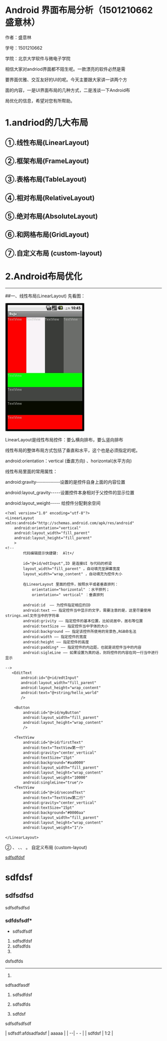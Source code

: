 # Android 界面布局分析（1501210662 盛意林）

作者：盛意林

学号：1501210662

学院：北京大学软件与微电子学院

  相信大家对andriod界面都不陌生呢。一款漂亮的软件必然是需
  
  要界面优雅、交互友好的UI的呢。今天主要跟大家讲一讲两个方
  
  面的内容，一是UI界面布局的几种方式，二是浅谈一下Android布
  
  局优化的信息，希望对您有所帮助。
  



# 1.andriod的几大布局

##  ①.线性布局(LinearLayout)
##  ②.框架布局(FrameLayout)
##  ③.表格布局(TableLayout)
##  ④.相对布局(RelativeLayout)
##  ⑤.绝对布局(AbsoluteLayout)
##  ⑥.和网格布局(GridLayout)
##  ⑦.自定义布局 (custom-layout) 

# 2.Android布局优化


---

##一、线性布局(LinearLayout)
先看图：

![](../07202223-88e65fa588fb4b1e8aad7fb027608cd6.png)

LinearLayout是线性布局控件：要么横向排布，要么竖向排布

线性布局的整体布局方式包括了垂直和水平，这个也是必须指定的呢。

android:orientation：vertical (垂直方向) 、horizontal(水平方向)


线性布局里面的常用属性：

android:gravity------------设置的是控件自身上面的内容位置

android:layout_gravity-----设置控件本身相对于父控件的显示位置

android:layout_weight----- 给控件分配剩余空间

```   
<?xml version="1.0" encoding="utf-8"?>
<LinearLayout xmlns:android="http://schemas.android.com/apk/res/android"
	android:orientation="vertical"
    android:layout_width="fill_parent"
    android:layout_height="fill_parent"
    >
<!--  
		代码编辑提示快捷键:	Alt+/

		id="@+id/edtInput",ID 是连接UI 与代码的桥梁
		layout_width="fill_parent" ，自动填充至屏幕宽度
		layout_width="wrap_content" ，自动填充为控件大小
		
		在LinearLayout 里面的控件，按照水平或者垂直排列：
			orientation="horizontal" ：水平排列；
			orientation=" vertical" ：垂直排列
			
		android:id  —— 为控件指定相应的ID
		android:text —— 指定控件当中显示的文字，需要注意的是，这里尽量使用strings.xml文件当中的字符串
		android:grivity —— 指定控件的基本位置，比如说居中，居右等位置
		android:textSize —— 指定控件当中字体的大小
		android:background —— 指定该控件所使用的背景色,RGB命名法 
		android:width —— 指定控件的宽度
		android:height —— 指定控件的高度
		android:padding* —— 指定控件的内边距，也就是说控件当中的内容
		android:sigleLine —— 如果设置为真的话，则将控件的内容在同一行当中进行显示
						
-->
   <EditText
       android:id="@+id/edtInput"
       android:layout_width="fill_parent"
       android:layout_height="wrap_content"
       android:text="@+string/hello_world"
       />

    <Button
        android:id="@+id/myButton"
        android:layout_width="fill_parent"
        android:layout_height="wrap_content"
        />

    <TextView
		android:id="@+id/firstText"
		android:text="TextView第一行"
		android:gravity="center_vertical"
		android:textSize="15pt"
		android:background="#aa0000"
		android:layout_width="fill_parent"
		android:layout_height="wrap_content"
		android:layout_weight="10000"
        android:singleLine="true"/>
	<TextView
		android:id="@+id/secondText"
		android:text="TextView第二行"
		android:gravity="center_vertical"
		android:textSize="15pt"
		android:background="#0000aa"
		android:layout_width="fill_parent"
		android:layout_height="wrap_content"
		android:layout_weight="1"/>
    
</LinearLayout>

```









    



   ②
   、
   、、
    。
    自定义布局 (custom-layout)








[sdfsdfdsf](www.daidu.com)
# sdfdsf 


## sdfsdfsd

sdfsdfsdfsd
### sdfdsfsdf* 
* sdfsdfsdf
1. sdfsdfdsf
2. sdfsdfds
1. 
dsfsdfds

---
1. 
sdfsadfasdf

1. sdfsdfdsf

2. sdfsdfds
3. sdfdsf

sdfsdfsdfsdf

| sdfsdf:afdsadfadsf | aaaaa |
| --| - -       |
| sdfdsf | 1:2 |


